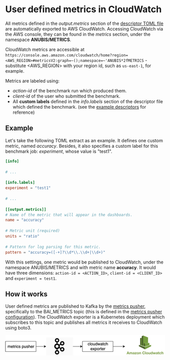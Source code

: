 # User defined metrics in CloudWatch

All metrics defined in the _output.metrics_ section of the [descriptor TOML file](../executor/README.md) are automatically exported to AWS CloudWatch.
Accessing CloudWatch via the AWS console, they can be found in the _metrics_ section, under the namespace **ANUBIS/METRICS**.

 
CloudWatch metrics are accessible at ``https://console.aws.amazon.com/cloudwatch/home?region=<AWS_REGION>#metricsV2:graph=~();namespace=~'ANUBIS*2fMETRICS`` - 
substitute <AWS_REGION> with your region id, such as `us-east-1`, for example.

Metrics are labeled using:
 - _action-id_ of the benchmark run which produced them.
 - _client-id_ of the user who submitted the benchmark.
 - All **custom labels** defined in the _info.labels_ section of the descriptor file which defined the benchmark. 
 (see the [example descriptors](https://github.com/awslabs/benchmark-ai/blob/master/executor/README.md#training) for reference)
 
 
 ## Example
 
 Let's take the following TOML extract as an example. It defines one custom metric, named _accuracy_. Besides, it also
 specifies a custom label for this benchmark job: _experiment_, whose value is "test1".
 
 ```toml
[info]

# ...

[info.labels]
experiment = "test1"

# ...

[[output.metrics]]
# Name of the metric that will appear in the dashboards.
name = "accuracy"

# Metric unit (required)
units = "ratio"

# Pattern for log parsing for this metric.
pattern = "accuracy=([-+]?\\d*\\.\\d+|\\d+)"
```

With this settings, one metric would be published to CloudWatch, under the namespace ANUBIS/METRICS and with metric name
 **accuracy**. It would have three dimensions: `action-id = <ACTION_ID>`, `client-id = <CLIENT_ID>` and `experiment = test1`.


## How it works

User defined metrics are published to Kafka by the [metrics pusher](../metrics-pusher), specifically to the BAI_METRICS topic
(this is defined in the [metrics pusher configuration](https://github.com/awslabs/benchmark-ai/blob/880fa33c208f39906647b7482f5ff1667d418d1d/executor/src/transpiler/templates/job_single_node.yaml#L167)).
The CloudWatch exporter is a Kubernetes deployment which subscribes to this topic and publishes all metrics it receives 
to CloudWatch using boto3.

![cloudwatch-exporter-arch](../docs/images/cloudwatch-exporter.jpg "Cloudwatch exporter")